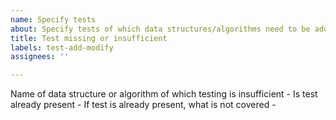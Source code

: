 ```yaml
---
name: Specify tests
about: Specify tests of which data structures/algorithms need to be added/modified
title: Test missing or insufficient
labels: test-add-modify
assignees: ''

---
```


Name of data structure or algorithm of which testing is insufficient - 
Is test already present - 
If test is already present, what is not covered -
